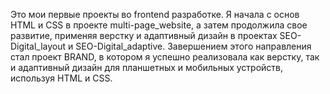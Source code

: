 Это мои первые проекты во frontend разработке. Я начала с основ HTML и CSS в проекте multi-page_website, а затем продолжила свое развитие, применяя верстку и адаптивный дизайн в проектах SEO-Digital_layout и SEO-Digital_adaptive. 
Завершением этого направления стал проект BRAND, в котором я успешно реализовала как верстку, так и адаптивный дизайн для планшетных и мобильных устройств, используя HTML и CSS.
